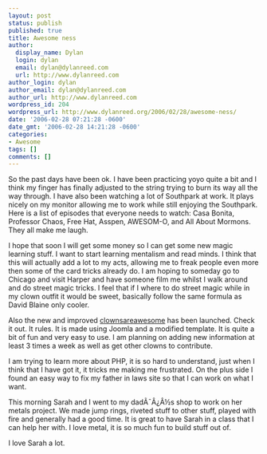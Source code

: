 ```yaml
---
layout: post
status: publish
published: true
title: Awesome ness
author:
  display_name: Dylan
  login: dylan
  email: dylan@dylanreed.com
  url: http://www.dylanreed.com
author_login: dylan
author_email: dylan@dylanreed.com
author_url: http://www.dylanreed.com
wordpress_id: 204
wordpress_url: http://www.dylanreed.org/2006/02/28/awesome-ness/
date: '2006-02-28 07:21:28 -0600'
date_gmt: '2006-02-28 14:21:28 -0600'
categories:
- Awesome
tags: []
comments: []
---
```

<p class="MsoNormal">So the past days have been ok. I have been practicing yoyo quite a bit and I think my finger has finally adjusted to the string trying to burn its way all the way through. I have also been watching a lot of Southpark at work. It plays nicely on my monitor allowing me to work while still enjoying the Southpark. Here is a list of episodes that everyone needs to watch: Casa Bonita, Professor Chaos, Free Hat, Asspen, AWESOM-O, and All About Mormons. They all make me laugh.</p></p>
<p class="MsoNormal"></p></p>
<p class="MsoNormal">I hope that soon I will get some money so I can get some new magic learning stuff. I want to start learning mentalism and read minds. I think that this will actually add a lot to my acts, allowing me to freak people even more then some of the card tricks already do. I am hoping to someday go to Chicago and visit Harper and have someone film me whilst I walk around and do street magic tricks. I feel that if I where to do street magic while in my clown outfit it would be sweet, basically follow the same formula as David Blaine only cooler.</p></p>
<p class="MsoNormal"></p></p>
<p class="MsoNormal">Also the new and improved <a title="Well They Are!!!!!" target="_blank" href="http://www.clownsareawesome.com">clownsareawesome</a> has been launched. Check it out. It rules.  It is made using Joomla and a modified template.  It is quite a bit of fun and very easy to use. I am planning on adding new information at least 3 times a week as well as get other clowns to contribute.</p></p>
<p class="MsoNormal"></p></p>
<p class="MsoNormal">I am trying to learn more about PHP, it is so hard to understand, just when I think that I have got it, it tricks me making me frustrated. On the plus side I found an easy way to fix my father in laws site so that I can work on what I want.</p></p>
<p class="MsoNormal"></p></p>
<p class="MsoNormal">This morning Sarah and I went to my dad&Atilde;&macr;&Acirc;&iquest;&Acirc;&frac12;s shop to work on her metals project. We made jump rings, riveted stuff to other stuff, played with fire and generally had a good time. It is great to have Sarah in a class that I can help her with. I love metal, it is so much fun to build stuff out of.</p></p>
<p class="MsoNormal"></p></p>
<p class="MsoNormal">I love Sarah a lot.</p></p>
